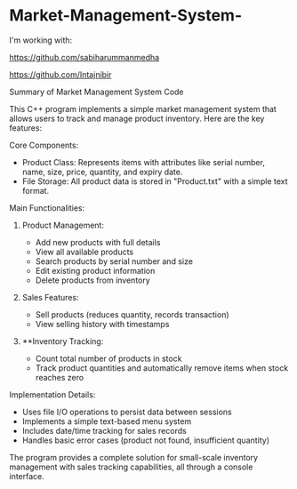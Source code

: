 # Market-Management-System-

I'm working with:

https://github.com/sabiharummanmedha

https://github.com/Intajnibir

 Summary of Market Management System Code

This C++ program implements a simple market management system that allows users to track and manage product inventory. Here are the key features:

 Core Components:
- Product Class: Represents items with attributes like serial number, name, size, price, quantity, and expiry date.
- File Storage: All product data is stored in "Product.txt" with a simple text format.

 Main Functionalities:
1. Product Management:
   - Add new products with full details
   - View all available products
   - Search products by serial number and size
   - Edit existing product information
   - Delete products from inventory

2. Sales Features:
   - Sell products (reduces quantity, records transaction)
   - View selling history with timestamps

3. **Inventory Tracking:
   - Count total number of products in stock
   - Track product quantities and automatically remove items when stock reaches zero

 Implementation Details:
- Uses file I/O operations to persist data between sessions
- Implements a simple text-based menu system
- Includes date/time tracking for sales records
- Handles basic error cases (product not found, insufficient quantity)

The program provides a complete solution for small-scale inventory management with sales tracking capabilities, all through a console interface.
